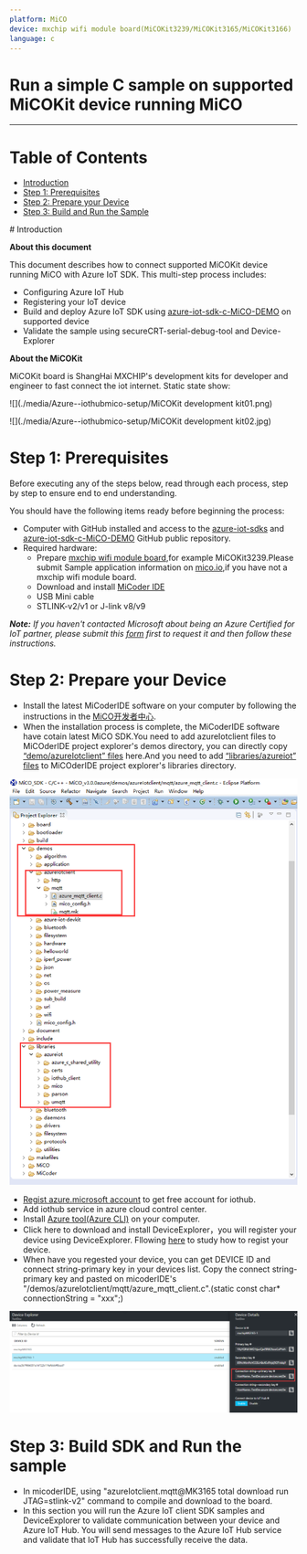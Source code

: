 ```yaml
---
platform: MiCO
device: mxchip wifi module board(MiCOKit3239/MiCOKit3165/MiCOKit3166)
language: c
---
```


Run a simple C sample on supported MiCOKit device running MiCO
===
---

# Table of Contents

-   [Introduction](#Introduction)
-   [Step 1: Prerequisites](#Prerequisites)
-   [Step 2: Prepare your Device](#PrepareDevice)
-   [Step 3: Build and Run the Sample](#Build)

<a name="Introduction"/>
# Introduction

**About this document**

This document describes how to connect supported MiCOKit device running MiCO with Azure IoT SDK. This multi-step process includes:
-   Configuring Azure IoT Hub
-   Registering your IoT device
-   Build and deploy Azure IoT SDK using [azure-iot-sdk-c-MiCO-DEMO](https://github.com/zhaojuntao/azure-iot-sdk-c/tree/master/AzureForMiCO-SDK/demos/azureIotclient/mqtt) on supported device
-	Validate the sample using secureCRT-serial-debug-tool and Device-Explorer

**About the MiCOKit**

MiCOKit board is ShangHai MXCHIP's development kits for developer and engineer to fast connect the iot internet.
Static state show:

![](./media/Azure--iothubmico-setup/MiCOKit development kit01.png)

![](./media/Azure--iothubmico-setup/MiCOKit development kit02.jpg)

<a name="Prerequisites"></a>
# Step 1: Prerequisites

Before executing any of the steps below, read through each process, step by step
to ensure end to end understanding.

You should have the following items ready before beginning the process:

-   Computer with GitHub installed and access to the
    [azure-iot-sdks](https://github.com/Azure/azure-iot-sdks) and [azure-iot-sdk-c-MiCO-DEMO](https://github.com/zhaojuntao/azure-iot-sdk-c/tree/master/AzureForMiCO-SDK/demos/azureIotclient/mqtt) GitHub
    public repository.
-   Required hardware:
	-	Prepare [mxchip wifi module board](http://www.mxchip.com/product/wifi),for example MiCOKit3239.Please submit Sample application information on [mico.io](http://bbs.mico.io/),if you have not a mxchip wifi module board.
	-	Download and install [MiCoder IDE](http://developer.mico.io/downloads)
	-   USB Mini cable
	-	STLINK-v2/v1 or J-link v8/v9

***Note:*** *If you haven't contacted Microsoft about being an Azure Certified for IoT partner, please submit this [form](<https://catalog.azureiotsuite.com/>) first to request it and then follow these instructions.*

<a name="PrepareDevice"></a>
# Step 2: Prepare your Device

-   Install the latest MiCoderIDE software on your computer by
following the instructions in the [MiCO开发者中心](http://developer.mico.io/docs/13).
-   When the installation process is complete, the MiCoderIDE software have cotain latest MiCO SDK.You need to add azureIotclient files to MiCOderIDE project explorer's demos directory, you can directly copy [“demo/azureIotclient” files](https://github.com/zhaojuntao/azure-iot-sdk-c/tree/master/AzureForMiCO-SDK/demos/azureIotclient) here.And you need to add [“libraries/azureiot” files](https://github.com/zhaojuntao/azure-iot-sdk-c/tree/master/AzureForMiCO-SDK/libraries/azureiot) to MiCOderIDE project explorer's libraries directory.

  ![](./media/Azure--iothubmico-setup/micoderIDE01.png)

-	[Regist azure.microsoft account](https://azure.microsoft.com/zh-cn/free/) to get free account for iothub.
-	Add iothub service in azure cloud control center.
-	Install [Azure tool(Azure CLI)](https://docs.microsoft.com/zh-cn/azure/iot-hub/iot-hub-raspberry-pi-kit-node-lesson2-get-azure-tools-win32) on your computer.
-	Click here to download and install DeviceExplorer，you will register your device using DeviceExplorer. Fllowing [here](https://github.com/Azure/azure-iot-device-ecosystem/blob/master/iotcertification/iot_certification_port_c_libraries_other_platforms/iot_certification_port_c_libraries_other_platforms.md) to study how to regist your device.
-	When have you regested your device, you can get DEVICE ID and connect string-primary key in your devices list. Copy the connect string-primary key and pasted on micoderIDE's "/demos/azureIotclient/mqtt/azure_mqtt_client.c".(static const char* connectionString = "xxx";)

  ![](./media/Azure--iothubmico-setup/micoderIDE02.png)

<a name="Build"></a>
# Step 3: Build SDK and Run the sample

 -	In micoderIDE, using "azureIotclient.mqtt@MK3165 total download run JTAG=stlink-v2" command to compile and download to the board.
 -	In this section you will run the Azure IoT client SDK samples and DeviceExplorer to validate communication between your device and Azure IoT Hub. You will send messages to the Azure IoT Hub service and validate that IoT Hub has successfully receive the data.

[setup-devbox-windows]: https://github.com/Azure/azure-iot-sdk-c/blob/master/doc/devbox_setup.md
[lnk-setup-iot-hub]: ../../setup_iothub.md
[lnk-manage-iot-hub]: ../../manage_iot_hub.md
